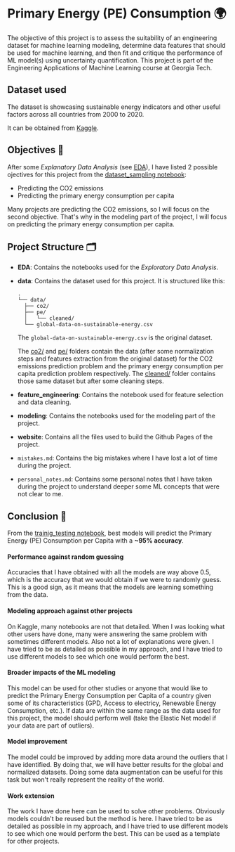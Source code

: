 # Primary Energy (PE) Consumption 🌍

The objective of this project is to assess the suitability of an engineering dataset for machine learning modeling, determine data features that should be used for machine learning, and then fit and critique the performance of ML model(s) using uncertainty quantification. This project is part of the Engineering Applications of Machine Learning course at Georgia Tech.

## Dataset used

The dataset is showcasing sustainable energy indicators and other useful factors across all countries from 2000 to 2020.

It can be obtained from [Kaggle](https://www.kaggle.com/datasets/anshtanwar/global-data-on-sustainable-energy/data).

## Objectives 🎯

After some _Explanatory Data Analysis_ (see [EDA](./EDA/)), I have listed 2 possible ojectives for this project from the [dataset_sampling notebook](/EDA/dataset_sampling.ipynb):

- Predicting the CO2 emissions
- Predicting the primary energy consumption per capita

Many projects are predicting the CO2 emissions, so I will focus on the second objective. That's why in the modeling part of the project, I will focus on predicting the primary energy consumption per capita.

## Project Structure 🗂️

- **EDA**: Contains the notebooks used for the _Exploratory Data Analysis_.

- **data**: Contains the dataset used for this project. It is structured like this:

  ```
  .
  └── data/
    ├── co2/
    ├── pe/
    │   └── cleaned/
    └── global-data-on-sustainable-energy.csv
  ```

  The `global-data-on-sustainable-energy.csv` is the original dataset.

  The [co2/](./data/co2/) and [pe/](./data/pe/) folders contain the data (after some normalization steps and features extraction from the original dataset) for the CO2 emissions prediction problem and the primary energy consumption per capita prediction problem respectively. The [cleaned/](./data/pe/cleaned/) folder contains those same dataset but after some cleaning steps.

- **feature_engineering**: Contains the notebook used for feature selection and data cleaning.

- **modeling**: Contains the notebooks used for the modeling part of the project.

- **website**: Contains all the files used to build the Github Pages of the project.

- `mistakes.md`: Contains the big mistakes where I have lost a lot of time during the project.

- `personal_notes.md`: Contains some personal notes that I have taken during the project to understand deeper some ML concepts that were not clear to me.

## Conclusion 📝

From the [trainig_testing notebook](./modeling/training_testing.ipynb), best models will predict the Primary Energy (PE) Consumption per Capita with a **~95% accuracy**.

#### Performance against random guessing

Accuracies that I have obtained with all the models are way above 0.5, which is the accuracy that we would obtain if we were to randomly guess. This is a good sign, as it means that the models are learning something from the data.

#### Modeling approach against other projects

On Kaggle, many notebooks are not that detailed. When I was looking what other users have done, many were answering the same problem with sometimes different models. Also not a lot of explanations were given. I have tried to be as detailed as possible in my approach, and I have tried to use different models to see which one would perform the best.

#### Broader impacts of the ML modeling

This model can be used for other studies or anyone that would like to predict the Primary Energy Consumption per Capita of a country given some of its characteristics (GPD, Access to electricy, Renewable Energy Consumption, etc.). If data are within the same range as the data used for this project, the model should perform well (take the Elastic Net model if your data are part of outliers).

#### Model improvement

The model could be improved by adding more data around the outliers that I have identified. By doing that, we will have better results for the global and normalized datasets. Doing some data augmentation can be useful for this task but won't really represent the reality of the world.

#### Work extension

The work I have done here can be used to solve other problems. Obviously models couldn't be reused but the method is here. I have tried to be as detailed as possible in my approach, and I have tried to use different models to see which one would perform the best. This can be used as a template for other projects.
